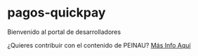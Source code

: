 # pagos-quickpay

Bienvenido al portal de desarrolladores

¿Quieres contribuir con el contenido de PEINAU? [Más Info Aquí](articles/contribuciones/introduccion.md)
